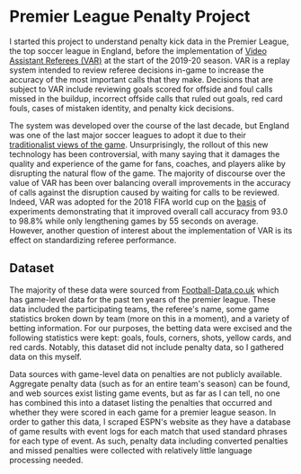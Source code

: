 # Premier League Penalty Project
I started this project to understand penalty kick data in the Premier League, the top soccer league in England, before the implementation of [Video Assistant Referees (VAR)](https://en.wikipedia.org/wiki/Video_assistant_referee) at the start of the 2019-20 season. VAR is a replay system intended to review referee decisions in-game to increase the accuracy of the most important calls that they make. Decisions that are subject to VAR include reviewing goals scored for offside and foul calls missed in the buildup, incorrect offside calls that ruled out goals, red card fouls, cases of mistaken identity, and penalty kick decisions.  

The system was developed over the course of the last decade, but England was one of the last major soccer leagues to adopt it due to their [traditionalist views of the game](https://sites.duke.edu/wcwp/2019/04/01/a-brief-history-and-defense-of-var/). Unsurprisingly, the rollout of this new technology has been controversial, with many saying that it damages the quality and experience of the game for fans, coaches, and players alike by disrupting the natural flow of the game. The majority of discourse over the value of VAR has been over balancing overall improvements in the accuracy of calls against the disruption caused by waiting for calls to be reviewed. Indeed, VAR was adopted for the 2018 FIFA world cup on the [basis](http://static-3eb8.kxcdn.com/documents/648/071316_030318_AGM_Media_Package_Final.pdf) of experiments demonstrating that it improved overall call accuracy from 93.0 to 98.8% while only lengthening games by 55 seconds on average. However, another question of interest about the implementation of VAR is its effect on standardizing referee performance.

## Dataset

The majority of these data were sourced from [Football-Data.co.uk](Football-Data.co.uk) which has game-level data for the past ten years of the premier league. These data included the participating teams, the referee's name, some game statistics broken down by team (more on this in a moment), and a variety of betting information. For our purposes, the betting data were excised and the following statistics were kept: goals, fouls, corners, shots, yellow cards, and red cards. Notably, this dataset did not include penalty data, so I gathered data on this myself. 

Data sources with game-level data on penalties are not publicly available. Aggregate penalty data (such as for an entire team's season) can be found, and web sources exist listing game events, but as far as I can tell, no one has combined this into a dataset listing the penalties that occurred and whether they were scored in each game for a premier league season. In order to gather this data, I scraped ESPN's website as they have a database of game results with event logs for each match that used standard phrases for each type of event. As such, penalty data including converted penalties and missed penalties were collected with relatively little language processing needed.

